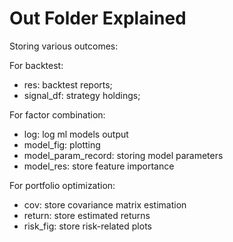 # Out Folder Explained

Storing various outcomes:

For backtest:

- res: backtest reports;
- signal_df: strategy holdings;

For factor combination:

- log: log ml models output
- model_fig: plotting
- model_param_record: storing model parameters
- model_res: store feature importance

For portfolio optimization:

- cov: store covariance matrix estimation
- return: store estimated returns
- risk_fig: store risk-related plots
